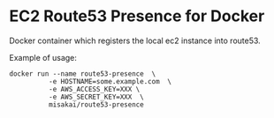# EC2 Route53 Presence for Docker

Docker container which registers the local ec2 instance into route53. 

Example of usage:
```
docker run --name route53-presence  \
          -e HOSTNAME=some.example.com  \
          -e AWS_ACCESS_KEY=XXX \
          -e AWS_SECRET_KEY=XXX  \
          misakai/route53-presence
```
